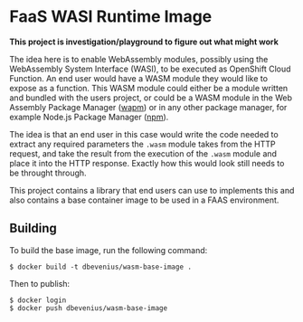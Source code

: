 # FaaS WASI Runtime Image
__This project is investigation/playground to figure out what might work__

The idea here is to enable WebAssembly modules, possibly using the WebAssembly
System Interface (WASI), to be executed as OpenShift Cloud Function. An end
user would have a WASM module they would like to expose as a function. This
WASM module could either be a module written and bundled with the users
project, or could be a WASM module in the Web Assembly Package Manager
([wapm](https://wapm.io)) or in any other package manager, for example Node.js
Package Manager ([npm](https://www.npmjs.com/)).

The idea is that an end user in this case would write the code needed to extract
any required parameters the `.wasm` module takes from the HTTP request, and take
the result from the execution of the `.wasm` module and place it into the HTTP
response. Exactly how this would look still needs to be throught through.

This project contains a library that end users can use to implements this and
also contains a base container image to be used in a FAAS environment.

## Building

To build the base image, run the following command:
```console
$ docker build -t dbevenius/wasm-base-image . 
```

Then to publish:
```console
$ docker login
$ docker push dbevenius/wasm-base-image
```
